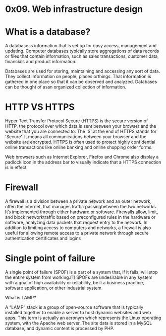 # 0x09. Web infrastructure design

What is a database?
=
A database is information that is set up for easy access, management and updating. Computer databases typically store aggregations of data records or files that contain information, such as sales transactions, customer data, financials and product information.

Databases are used for storing, maintaining and accessing any sort of data. They collect information on people, places orthings. That information is gathered in one place so that it can be observed and analyzed. Databases can be thought of asan organized collection of information.

HTTP VS HTTPS
=

Hyper Text Transfer Protocol Secure (HTTPS) is the secure version of HTTP, the protocol over which data is sent between your browser and the website that you are connected to. The 'S' at the end of HTTPS stands for 'Secure'. It means all communications between your browser and the website are encrypted. HTTPS is often used to protect highly confidential online transactions like online banking and online shopping order forms.

Web browsers such as Internet Explorer, Firefox and Chrome also display a padlock icon in the address bar to visually indicate that a HTTPS connection is in effect

Firewall
=

A firewall is a division between a private network and an outer network, often the internet, that manages traffic passingbetween the two networks. It’s implemented through either hardware or software. Firewalls allow, limit, and block networktraffic based on preconfigured rules in the hardware or software, analyzing data packets that request entry to the network. In addition to limiting access to computers and networks, a firewall is also useful for allowing remote access to a private network through secure authentication certificates and logins

Single point of failure
=
A single point of failure (SPOF) is a part of a system that, if it fails, will stop the entire system from working.[1] SPOFs are undesirable in any system with a goal of high availability or reliability, be it a business practice, software application, or other industrial system.

What is LAMP?

A “LAMP” stack is a group of open-source software that is typically installed together to enable a server to host dynamic websites and web apps. This term is actually an acronym which represents the Linux operating system, with the Apache web server. The site data is stored in a MySQL database, and dynamic content is processed by PHP.